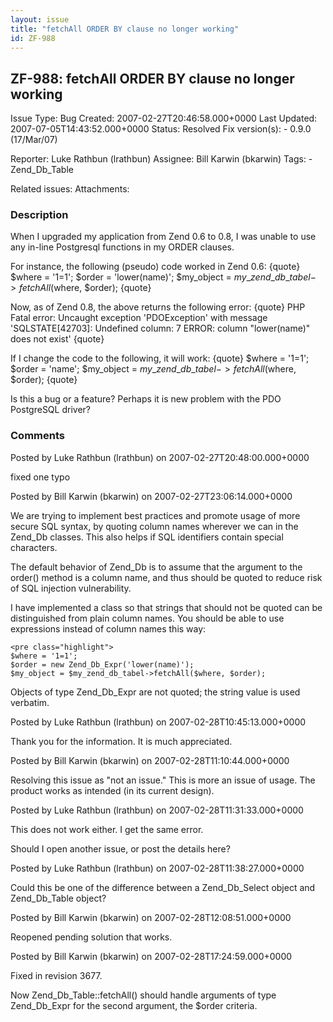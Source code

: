 ```yaml
---
layout: issue
title: "fetchAll ORDER BY clause no longer working"
id: ZF-988
---
```


ZF-988: fetchAll ORDER BY clause no longer working
--------------------------------------------------

 Issue Type: Bug Created: 2007-02-27T20:46:58.000+0000 Last Updated: 2007-07-05T14:43:52.000+0000 Status: Resolved Fix version(s): - 0.9.0 (17/Mar/07)
 
 Reporter:  Luke Rathbun (lrathbun)  Assignee:  Bill Karwin (bkarwin)  Tags: - Zend\_Db\_Table
 
 Related issues: 
 Attachments: 
### Description

When I upgraded my application from Zend 0.6 to 0.8, I was unable to use any in-line Postgresql functions in my ORDER clauses.

For instance, the following (pseudo) code worked in Zend 0.6: {quote} $where = '1=1'; $order = 'lower(name)'; $my\_object = $my\_zend\_db\_tabel->fetchAll($where, $order); {quote}

Now, as of Zend 0.8, the above returns the following error: {quote} PHP Fatal error: Uncaught exception 'PDOException' with message 'SQLSTATE[42703]: Undefined column: 7 ERROR: column "lower(name)" does not exist' {quote}

If I change the code to the following, it will work: {quote} $where = '1=1'; $order = 'name'; $my\_object = $my\_zend\_db\_tabel->fetchAll($where, $order); {quote}

Is this a bug or a feature? Perhaps it is new problem with the PDO PostgreSQL driver?

 

 

### Comments

Posted by Luke Rathbun (lrathbun) on 2007-02-27T20:48:00.000+0000

fixed one typo

 

 

Posted by Bill Karwin (bkarwin) on 2007-02-27T23:06:14.000+0000

We are trying to implement best practices and promote usage of more secure SQL syntax, by quoting column names wherever we can in the Zend\_Db classes. This also helps if SQL identifiers contain special characters.

The default behavior of Zend\_Db is to assume that the argument to the order() method is a column name, and thus should be quoted to reduce risk of SQL injection vulnerability.

I have implemented a class so that strings that should not be quoted can be distinguished from plain column names. You should be able to use expressions instead of column names this way:

 
    <pre class="highlight">
    $where = '1=1';
    $order = new Zend_Db_Expr('lower(name)');
    $my_object = $my_zend_db_tabel->fetchAll($where, $order);


Objects of type Zend\_Db\_Expr are not quoted; the string value is used verbatim.

 

 

Posted by Luke Rathbun (lrathbun) on 2007-02-28T10:45:13.000+0000

Thank you for the information. It is much appreciated.

 

 

Posted by Bill Karwin (bkarwin) on 2007-02-28T11:10:44.000+0000

Resolving this issue as "not an issue." This is more an issue of usage. The product works as intended (in its current design).

 

 

Posted by Luke Rathbun (lrathbun) on 2007-02-28T11:31:33.000+0000

This does not work either. I get the same error.

Should I open another issue, or post the details here?

 

 

Posted by Luke Rathbun (lrathbun) on 2007-02-28T11:38:27.000+0000

Could this be one of the difference between a Zend\_Db\_Select object and Zend\_Db\_Table object?

 

 

Posted by Bill Karwin (bkarwin) on 2007-02-28T12:08:51.000+0000

Reopened pending solution that works.

 

 

Posted by Bill Karwin (bkarwin) on 2007-02-28T17:24:59.000+0000

Fixed in revision 3677.

Now Zend\_Db\_Table::fetchAll() should handle arguments of type Zend\_Db\_Expr for the second argument, the $order criteria.

 

 